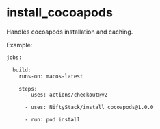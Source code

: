 # install_cocoapods

Handles cocoapods installation and caching.

Example:

```xml
jobs:

  build:
    runs-on: macos-latest

    steps:
      - uses: actions/checkout@v2

      - uses: NiftyStack/install_cocoapods@1.0.0

      - run: pod install
``` 

